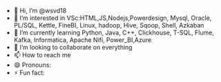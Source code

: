 - 👋 Hi, I’m @wsvd18
- 👀 I’m interested in VSc:HTML,JS,Nodejs,Powerdesign, Mysql, Oracle, PL/SQL, Kettle, FineBI, Linux, hadoop, Hive, Sqoop, Shell, Azkaban
- 🌱 I’m currently learning Python, Java, C++, Clickhouse, T-SQL, Flume, Kafka, Informatica, Apache Nifi, Power_BI,Azure
- 💞️ I’m looking to collaborate on everything
- 📫 How to reach me 
- 😄 Pronouns: 
- ⚡ Fun fact:

<!---
wsvd18/wsvd18 is a ✨ special ✨ repository because its `README.md` (this file) appears on your GitHub profile.
You can click the Preview link to take a look at your changes.
--->
